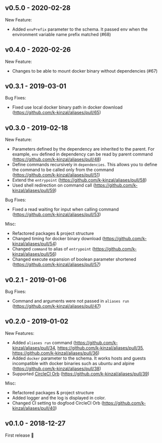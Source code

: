 ## v0.5.0 - 2020-02-28

New Feature:
* Added `envPrefix` parameter to the schema. It passed env when the environment variable name prefix matched (#68)

## v0.4.0 - 2020-02-26

New Feature:
* Changes to be able to mount docker binary without dependencies (#67)

## v0.3.1 - 2019-03-01

Bug Fixes:
* Fixed use local docker binary path in docker download (https://github.com/k-kinzal/aliases/pull/65)

## v0.3.0 - 2019-02-18

New Feature:
* Parameters defined by the dependency are inherited to the parent. For example, `env` defined in dependency can be read by parent command (https://github.com/k-kinzal/aliases/pull/48)
* Define commands recursively in `dependencies`. This allows you to define the command to be called only from the command (https://github.com/k-kinzal/aliases/pull/51)
* Extend the `entrypoint` (https://github.com/k-kinzal/aliases/pull/58)
* Used shell redirection on command call (https://github.com/k-kinzal/aliases/pull/59)

Bug Fixes:
* Fixed a read waiting for input when calling command (https://github.com/k-kinzal/aliases/pull/53)

Misc:
* Refactored packages & project structure
* Changed timing for docker binary download (https://github.com/k-kinzal/aliases/pull/54)
* Changed `command` to alias of `entrypoint` (https://github.com/k-kinzal/aliases/pull/56)
* Changed execute expansion of boolean parameter shortened (https://github.com/k-kinzal/aliases/pull/57)

## v0.2.1 - 2019-01-06

Bug Fixes:
* Command and arguments were not passed in `aliases run` (https://github.com/k-kinzal/aliases/pull/47)

## v0.2.0 - 2019-01-02

New Features:
* Added `aliases run` command (https://github.com/k-kinzal/aliases/pull/34, https://github.com/k-kinzal/aliases/pull/35, https://github.com/k-kinzal/aliases/pull/36)
* Added `docker` parameter to the schema. It works hosts and guests incompatible with docker binaries such as ubuntu and alpine (https://github.com/k-kinzal/aliases/pull/38)
* Supported [CircleCI Orb](https://circleci.com/orbs/registry/orb/k-kinzal/aliases) (https://github.com/k-kinzal/aliases/pull/39)

Misc:
* Refactored packages & project structure
* Added logger and the log is displayed in color.
* Changed CI setting to dogfood CircleCI Orb (https://github.com/k-kinzal/aliases/pull/40)

## v0.1.0 - 2018-12-27

First release 🎉